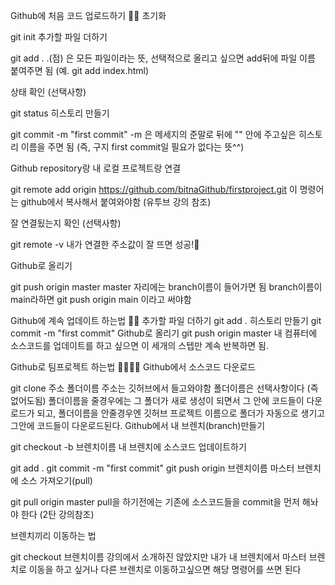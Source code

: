 

Github에 처음 코드 업로드하기 🏋️‍♂️
초기화

git init
추가할 파일 더하기

git add .
.(점) 은 모든 파일이라는 뜻, 선택적으로 올리고 싶으면 add뒤에 파일 이름 붙여주면 됨 (예. git add index.html)

상태 확인 (선택사항)

git status
히스토리 만들기

git commit -m "first commit"
-m 은 메세지의 준말로 뒤에 "" 안에 주고싶은 히스토리 이름을 주면 됨 (즉, 구지 first commit일 필요가 없다는 뜻^^)

Github repository랑 내 로컬 프로젝트랑 연결

git remote add origin https://github.com/bitnaGithub/firstproject.git
이 명령어는 github에서 복사해서 붙여와야함 (유투브 강의 참조)

잘 연결됬는지 확인 (선택사항)

git remote -v
내가 연결한 주소값이 잘 뜨면 성공!🎇

Github로 올리기

git push origin master
master 자리에는 branch이름이 들어가면 됨 branch이름이 main라하면 git push origin main 이라고 써야함

Github에 계속 업데이트 하는법 🤹‍♂️
추가할 파일 더하기
git add .
히스토리 만들기
git commit -m "first commit"
Github로 올리기
git push origin master
내 컴퓨터에 소스코드를 업데이트를 하고 싶으면 이 세개의 스텝만 계속 반복하면 됨.

Github로 팀프로젝트 하는법 👨‍👩‍👧‍👦
Github에서 소스코드 다운로드

git clone 주소 폴더이름
주소는 깃허브에서 들고와야함
폴더이름은 선택사항이다 (즉 없어도됨) 폴더이름을 줄경우에는 그 폴더가 새로 생성이 되면서 그 안에 코드들이 다운로드가 되고, 폴더이름을 안줄경우엔 깃허브 프로젝트 이름으로 폴더가 자동으로 생기고 그안에 코드들이 다운로드된다.
Github에서 내 브렌치(branch)만들기

git checkout -b 브렌치이름
내 브렌치에 소스코드 업데이트하기

git add .
git commit -m "first commit"
git push origin 브렌치이름
마스터 브렌치에 소스 가져오기(pull)

git pull origin master
pull을 하기전에는 기존에 소스코드들을 commit을 먼저 해놔야 한다 (2탄 강의참조)

브렌치끼리 이동하는 법

git checkout 브렌치이름
강의에서 소개하진 않았지만 내가 내 브렌치에서 마스터 브렌치로 이동을 하고 싶거나 다른 브렌치로 이동하고싶으면 해당 명령어를 쓰면 된다

